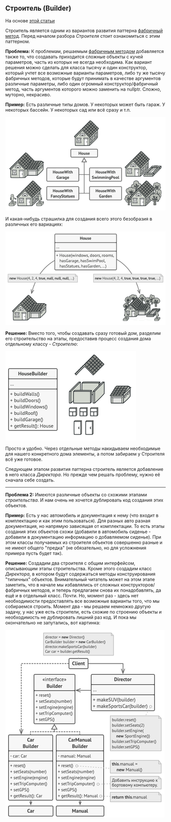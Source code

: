 ## Строитель (Builder)
На основе [этой статьи](https://refactoring.guru/ru/design-patterns/builder)
 
Строитель является одним из вариантов развития паттерна
[фабричный метод](./factory_method.md). Перед началом разбора _Строителя_ стоит
ознакомиться с этим паттерном.

**Проблема:** К проблемам, решаемым [фабричным методом](./factory_method.md)
добавляется также то, что создавать приходится сложные объекты с кучей параметров,
часть из которых не всегда необходима. Как вариант решения можно сделать для класса
тысячу и один конструктор, который учтет все возможные варианты параметров, либо ту
же тысячу фабричных методов, которые будут принимать в качестве аргументов различные
параметры, либо один огромный конструктор/фабричный метод, часть аргументов которого
можно заменить на nullptr. Сложно, муторно, некрасиво.

**Пример:** Есть различные типы домов. У некоторых может быть гараж. У некоторых
бассейн. У некоторых сад или всё сразу и т.п.

![Разные дома](./img/builder_1.png)

И какая-нибудь страшилка для создания всего этого безобразия в различных его 
вариациях:

![Какой красивый конструктор](./img/builder_2.png)

**Решение:** Вместо того, чтобы создавать сразу готовый дом, разделим его 
строительство на этапы, предоставив процесс создания дома отдельному классу - 
_Строителю_:

![Возводим дом](./img/builder_3.png)

Просто и удобно. Через отдельные методы накидываем необходимые для нашего конкретного
дома элементы, а потом забираем у Строителя всё уже готовое.

Следующем этапом развития паттерна строитель является добавление в него класса
_Директора_. Но прежде чем решать проблему, нужно её сначала себе создать.

________________________________________________________________________________

**Проблема 2:** Имеются различные объекты со схожими этапами _строительства_. И нам
очень не хочется дублировать код создания этих объектов.

**Пример:** Есть у нас автомобиль и документация к нему (что входит в комплектацию
и как этим пользоваться). Для разных авто разная документация, но напрямую зависящая
от комплектации. То есть этапы создания этих объектов схожи (добавили в автомобиль
сиденье - добавили в документацию информацию о добавляемом сиденье). При этом классы
получаемых из строителя объектов совершенно разные и не имеют общего "предка" (не 
обязательно, но для усложнения примера пусть будет так).

**Решение:** Создадим два строителя с общим интерфейсом, описывающим этапы
строительства. Кроме этого создадим класс _Директора_, в котором будут содержаться
методы конструирования "типичных" объектов. Внимательный читатель может на этом
этапе заметить, что в начале мы избавлялись от сложных конструкторов/фабричных
методов, и теперь предлагаем снова их понадобавлять, да ещё и в отдельный класс.
Почти. Но, момент раз - здесь нет необходимости предоставлять все возможные варианты
того, что мы собираемся строить. Момент два - мы решаем немножко другую задачу,
у нас уже есть строители, есть схожие по строению объекты и необходимость не
дублировать лишний раз код. И пока мы окончательно не запутались, вот картинка:

![Архитектура строителя с директором](./img/builder_4.png)

